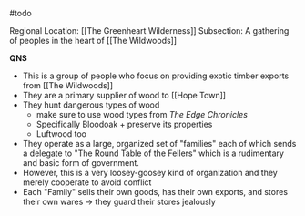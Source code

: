 #todo 

Regional Location: [[The Greenheart Wilderness]]
Subsection: A gathering of peoples in the heart of [[The Wildwoods]]

**QNS**
- This is a group of people who focus on providing exotic timber exports from [[The Wildwoods]]
- They are a primary supplier of wood to [[Hope Town]] 
- They hunt dangerous types of wood 
	- make sure to use wood types from *The Edge Chronicles*
	- Specifically Bloodoak + preserve its properties
	- Luftwood too
- They operate as a large, organized set of "families" each of which sends a delegate to "The Round Table of the Fellers" which is a rudimentary and basic form of government.
- However, this is a very loosey-goosey kind of organization and they merely cooperate to avoid conflict
- Each "Family" sells their own goods, has their own exports, and stores their own wares -> they guard their stores jealously 